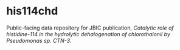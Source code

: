 # his114chd
Public-facing data repository for JBIC publication, *Catalytic role of histidine-114 in the hydrolytic dehalogenation of chlorothalonil by Pseudomonas sp. CTN-3*.
